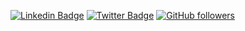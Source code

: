 <div align="centre">

[![Linkedin Badge](https://img.shields.io/badge/jpotts-blue?style=social&logo=Linkedin&logoColor=blue&link=https://www.linkedin.com/in/justin-potts-nyc/)](https://www.linkedin.com/in/justin-potts-nyc/) 
[![Twitter Badge](http://img.shields.io/badge/@jpottsnyc?style=social&logo=twitter&logoColor=blue&link=https://twitter.com/jpottsnyc)](https://twitter.com/jpottsnyc) 
[![GitHub followers](https://img.shields.io/github/followers/jpza-green?label=Follow&style=social)](https://github.com/jpza/?tab=follow)

</div>



